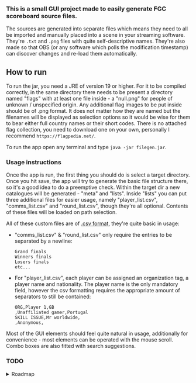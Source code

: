 ### This is a small GUI project made to easily generate FGC scoreboard source files.
The sources are generated into separate files which means they need to all be imported and manually placed into a scene in your streaming software. They're `.txt` and `.png` files with quite self-descriptive names.
They're also made so that OBS (or any software which polls the modification timestamp) can discover changes and re-load them automatically.

## How to run
To run the jar, you need a JRE of version 19 or higher. For it to be compiled correctly, in the same directory there needs to be present a directory named "flags" with at least one file inside - a "null.png" for people of unknown / unspecified origin. Any additional flag images to be put inside should be of .png format. It does not matter how they are named but the filenames will be displayed as selection options so it would be wise for them to bear either full country names or their short codes.
There is no attached flag collection, you need to download one on your own, personally I recommend `https://flagpedia.net/`.

To run the app open any terminal and type `java -jar filegen.jar`.

### Usage instructions
Once the app is run, the first thing you should do is select a target directory.
  Once you hit save, the app will try to generate the basic file structure there, so it's a good idea to do a preemptive check.
Within the target dir a new catalogues will be generated - "meta" and "lists". 
Inside "lists" you can put three additional files for easier usage, namely "player_list.csv", "comms_list.csv" and "round_list.csv", though they're all optional.
  Contents of these files will be loaded on path selection.

All of these custom files are of [.csv format](https://en.wikipedia.org/wiki/Comma-separated_values), they're quite basic in usage:
* "comms_list.csv" & "round_list.csv" only require the entries to be separated by a newline:
  ```
  Grand finals
  Winners finals
  Losers finals
  etc...
  ```
* For "player_list.csv", each player can be assigned an organization tag, a player name and nationality.
  The player name is the only mandatory field, however the csv formatting requires the appropriate amount of separators to still be contained:
  ```
  ORG,Player 1,GB
  ,Unaffiliated gamer,Portugal
  SKILL ISSUE,Mr worldwide,
  ,Anonymous, 
  ```

Most of the GUI elements should feel quite natural in usage, additionally for convenience - most elements can be operated with the mouse scroll.
Combo boxes are also fitted with search suggestions.



### TODO
<details>
<summary>Roadmap</summary>

Fixes/Next commit/Minor todo:
- [ ] V0.5
  - [ ] Challonge integration
  - [ ] All controls working
- [ ] V0.4
  - [ ] Merge and appropriate the websocket fork
  - [ ] Offer a basic, free html overlay
  - [ ] Offer a basic, free file-based obs overlay setup
- [ ] V0.3
  - [ ] move config to a persistent %appdata% location
    - [ ] get rid of flag extension in favor of reading all files in folder
  - [ ] Make Formattingunits take custom, tokenized paths
    - [ ] Change ResourcePath.toPath to ::toPath(String tokenized) to allow more flexibility 
  - [ ] ~~add an "add player to list / save changes to player / add as new player" plus button on the controller~~ (resigned)
  - [x] get rid of custom lists outside the app
    - [x] Create appropriate scenes for each list edition
  - [x] Rework metadata storage
    - [ ] DAO architecture
      - [x] ini impl
      - [ ] db impl
    - [ ] selectable save format 
  - [ ] Rework output writer/formatter architecture to work with new meta storage
    - [ ] offer writer-formatter config detailing which field should be formatted, with selectable formatter per-writer & selectable output resource (input data is bundled into output resource) per-formatter, optional per-option setting?
    - [x] split comms output
    - [ ] ~~make comms amount arbitrary~~ (resigned)
    - [x] get rid of [W] mark
    - [x] get rid of host
    - [x] get rid of emojis
  - [ ] Move null-flag & default flag collection to resource
    - [ ] collect basic pride flags
  - [x] Apply config settings
  - [ ] ~~Merge and appropriate the websocket fork~~ (moved to 0.4)
  - [x] Move P2 GF tag to the left
  - [x] Fix a bug where autcomplete clear on-save causes automated related-field load and loses changes
- [x] V0.2
  - [x] Sort (default) round opts
  - [x] Fix radio buttons sometimes not enabling on-load 
  - [x] Autocomplete
  - [x] AppConfig class
  - [x] Round names list
  - [x] Finish DataManager
  - [x] Fix scene toggle selection on scene change

</details>
